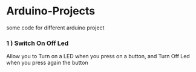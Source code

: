 # Arduino-Projects
some code for different arduino project 

### 1 ) Switch On Off Led 
Allow you to Turn on a LED when you press on a button, and Turn Off Led when you press again the button

